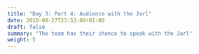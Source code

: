 ```yaml
---
title: "Day 3: Part 4: Audience with the Jarl"
date: 2010-08-27T23:53:00+01:00
draft: false
summary: "The team has their chance to speak with the Jarl"
weight: 5
---
```

<br>

